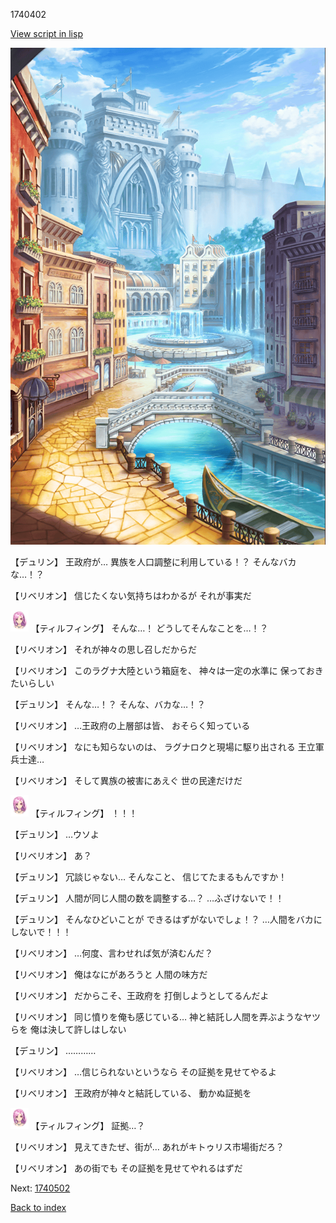 1740402

[View script in lisp](../scripts/1740402.txt)

![006_town.png](../images/backgrounds/006_town.png)

【デュリン】
王政府が…
異族を人口調整に利用している！？
そんなバカな…！？

【リベリオン】
信じたくない気持ちはわかるが
それが事実だ

<img src="../images/units/101411.png" alt="101411.png" height="34"/>
【ティルフィング】
そんな…！
どうしてそんなことを…！？

【リベリオン】
それが神々の思し召しだからだ

【リベリオン】
このラグナ大陸という箱庭を、
神々は一定の水準に
保っておきたいらしい

【デュリン】
そんな…！？
そんな、バカな…！？

【リベリオン】
…王政府の上層部は皆、
おそらく知っている

【リベリオン】
なにも知らないのは、
ラグナロクと現場に駆り出される
王立軍兵士達…

【リベリオン】
そして異族の被害にあえぐ
世の民達だけだ

<img src="../images/units/101411.png" alt="101411.png" height="34"/>
【ティルフィング】
！！！

【デュリン】
…ウソよ

【リベリオン】
あ？

【デュリン】
冗談じゃない…
そんなこと、
信じてたまるもんですか！

【デュリン】
人間が同じ人間の数を調整する…？
…ふざけないで！！

【デュリン】
そんなひどいことが
できるはずがないでしょ！？
…人間をバカにしないで！！！

【リベリオン】
…何度、言わせれば気が済むんだ？

【リベリオン】
俺はなにがあろうと
人間の味方だ

【リベリオン】
だからこそ、王政府を
打倒しようとしてるんだよ

【リベリオン】
同じ憤りを俺も感じている…
神と結託し人間を弄ぶようなヤツらを
俺は決して許しはしない

【デュリン】
…………

【リベリオン】
…信じられないというなら
その証拠を見せてやるよ

【リベリオン】
王政府が神々と結託している、
動かぬ証拠を

<img src="../images/units/101411.png" alt="101411.png" height="34"/>
【ティルフィング】
証拠…？

【リベリオン】
見えてきたぜ、街が…
あれがキトゥリス市場街だろ？

【リベリオン】
あの街でも
その証拠を見せてやれるはずだ


Next: [1740502](1740502.md)

[Back to index](index.md)
